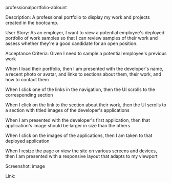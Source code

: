 professionalportfolio-ablount

Description: A professional portfolio to display my work and projects created in the bootcamp.

User Story: As an employer, I want to view a potential employee's deployed portfolio of work samples so that I can review samples of their work and assess whether they're a good candidate for an open position.

Acceptance Criteria: Given I need to sample a potential employee's previous work

When I load their portfolio, then I am presented with the developer's name, a recent photo or avatar, and links to sections about them, their work, and how to contact them

When I click one of the links in the navigation, then the UI scrolls to the corresponding section

When I click on the link to the section about their work, then the UI scrolls to a section with titled images of the developer's applications

When I am presented with the developer's first application, then that application's image should be larger in size than the others

When I click on the images of the applications, then I am taken to that deployed application

When I resize the page or view the site on various screens and devices, then I am presented with a responsive layout that adapts to my viewport

Screenshot: image

Link:
